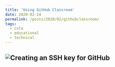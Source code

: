 ```yaml
---
title: 'Using GitHub Classroom'
date: 2020-02-24
permalink: /posts/2020/02/githubclassroom/
tags:
  - csta
  - educational
  - technical
---
```


![Creating an SSH key for GitHub](/media/2020-02-24-githubclassroom/add-ssh-key-github.gif)
------